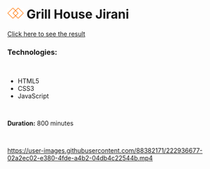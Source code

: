 # <img src="images/logo.png" style="height: 25px;"> Grill House Jirani

[Click here to see the result](https://dpaguba.github.io/js-restaurant-jirani/)

### Technologies:

<br>

 - HTML5
 - CSS3
 - JavaScript

<br>

**Duration:** 800 minutes

<br>

https://user-images.githubusercontent.com/88382171/222936677-02a2ec02-e380-4fde-a4b2-04db4c22544b.mp4
